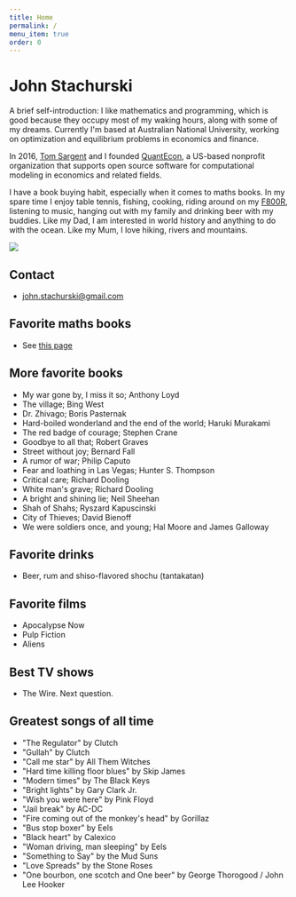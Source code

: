 ```yaml
---
title: Home
permalink: /
menu_item: true
order: 0
---
```


# John Stachurski

A brief self-introduction: I like mathematics and programming, which is
good because they occupy most of my waking hours, along with some of my
dreams.  Currently I'm based at Australian National University, working on
optimization and equilibrium problems in economics and finance. 

In 2016, [Tom Sargent](http://www.tomsargent.com/) and I founded
[QuantEcon](https://quantecon.org/), a US-based nonprofit organization that
supports open source software for computational modeling in economics and
related fields. 

I have a book buying habit, especially when it comes to maths books.  In my
spare time I enjoy table tennis, fishing,  cooking, riding around on
my [F800R](https://en.wikipedia.org/wiki/BMW_F800R),
listening to music, hanging out with my family and drinking beer with my
buddies. Like my Dad, I am interested in world history and anything to do with
the ocean. Like my Mum, I love hiking, rivers and mountains.


![](/images/rivers.png)


## Contact

- <john.stachurski@gmail.com>

## Favorite maths books

- See [this page](mathematics)

## More favorite books

- My war gone by, I miss it so; Anthony Loyd
- The village; Bing West
- Dr. Zhivago; Boris Pasternak
- Hard-boiled wonderland and the end of the world; Haruki Murakami
- The red badge of courage; Stephen Crane
- Goodbye to all that; Robert Graves
- Street without joy; Bernard Fall
- A rumor of war; Philip Caputo
- Fear and loathing in Las Vegas; Hunter S. Thompson
- Critical care; Richard Dooling
- White man's grave; Richard Dooling
- A bright and shining lie; Neil Sheehan
- Shah of Shahs; Ryszard Kapuscinski
- City of Thieves; David Bienoff
- We were soldiers once, and young; Hal Moore and James Galloway

## Favorite drinks

- Beer, rum and shiso-flavored shochu (tantakatan)

## Favorite films

- Apocalypse Now
- Pulp Fiction
- Aliens

## Best TV shows

- The Wire. Next question.

## Greatest songs of all time

- "The Regulator" by Clutch
- "Gullah" by Clutch
- "Call me star" by All Them Witches
- "Hard time killing floor blues" by Skip James
- "Modern times" by The Black Keys
- "Bright lights" by Gary Clark Jr.
- "Wish you were here" by Pink Floyd
- "Jail break" by AC-DC
- "Fire coming out of the monkey's head" by Gorillaz
- "Bus stop boxer" by Eels
- "Black heart" by Calexico
- "Woman driving, man sleeping" by Eels
- "Something to Say" by the Mud Suns
- "Love Spreads" by the Stone Roses
- "One bourbon, one scotch and One beer" by George Thorogood / John
  Lee Hooker
